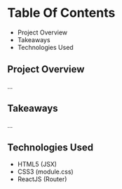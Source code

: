 # Table Of Contents

* Project Overview
* Takeaways
* Technologies Used

## Project Overview

...

## Takeaways

...

## Technologies Used

* HTML5 (JSX)
* CSS3 (module.css)
* ReactJS (Router)